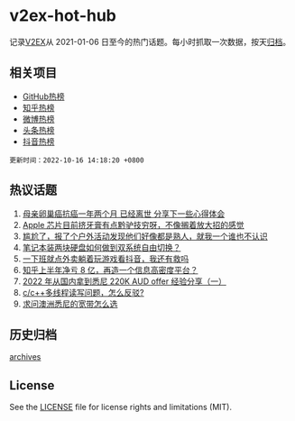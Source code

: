 # v2ex-hot-hub

 记录[V2EX](https://www.v2ex.com/)从 2021-01-06 日至今的热门话题。每小时抓取一次数据，按天[归档](archives)。
 
 ## 相关项目

- [GitHub热榜](https://github.com/lonnyzhang423/github-hot-hub)
- [知乎热榜](https://github.com/lonnyzhang423/zhihu-hot-hub)
- [微博热榜](https://github.com/lonnyzhang423/weibo-hot-hub)
- [头条热榜](https://github.com/lonnyzhang423/toutiao-hot-hub)
- [抖音热榜](https://github.com/lonnyzhang423/douyin-hot-hub)


 `更新时间：2022-10-16 14:18:20 +0800`

## 热议话题

1. [母亲卵巢癌抗癌一年两个月 已经离世 分享下一些心得体会](https://www.v2ex.com/t/887191)
1. [Apple 芯片目前挤牙膏有点黔驴技穷呀，不像搁着放大招的感觉](https://www.v2ex.com/t/887121)
1. [尴尬了，报了个户外活动发现他们好像都是熟人，就我一个谁也不认识](https://www.v2ex.com/t/887141)
1. [笔记本装两块硬盘如何做到双系统自由切换？](https://www.v2ex.com/t/887154)
1. [一下班就点外卖躺着玩游戏看抖音，我还有救吗](https://www.v2ex.com/t/887177)
1. [知乎上半年净亏 8 亿，再造一个信息高密度平台？](https://www.v2ex.com/t/887158)
1. [2022 年从国内拿到悉尼 220K AUD offer 经验分享（一）](https://www.v2ex.com/t/887135)
1. [c/c++多线程读写问题，怎么反驳?](https://www.v2ex.com/t/887229)
1. [求问澳洲悉尼的宽带怎么选](https://www.v2ex.com/t/887134)

## 历史归档

[archives](archives)

## License

See the [LICENSE](LICENSE) file for license rights and limitations (MIT).
